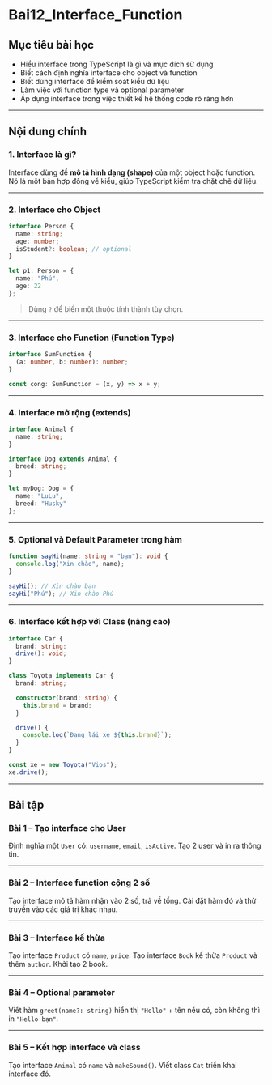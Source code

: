 ﻿# Bai12\_Interface\_Function

## Mục tiêu bài học

* Hiểu interface trong TypeScript là gì và mục đích sử dụng
* Biết cách định nghĩa interface cho object và function
* Biết dùng interface để kiểm soát kiểu dữ liệu
* Làm việc với function type và optional parameter
* Áp dụng interface trong việc thiết kế hệ thống code rõ ràng hơn

---

## Nội dung chính

### 1. Interface là gì?

Interface dùng để **mô tả hình dạng (shape)** của một object hoặc function. Nó là một bản hợp đồng về kiểu, giúp TypeScript kiểm tra chặt chẽ dữ liệu.

---

### 2. Interface cho Object

```ts
interface Person {
  name: string;
  age: number;
  isStudent?: boolean; // optional
}

let p1: Person = {
  name: "Phú",
  age: 22
};
```

> Dùng `?` để biến một thuộc tính thành tùy chọn.

---

### 3. Interface cho Function (Function Type)

```ts
interface SumFunction {
  (a: number, b: number): number;
}

const cong: SumFunction = (x, y) => x + y;
```

---

### 4. Interface mở rộng (extends)

```ts
interface Animal {
  name: string;
}

interface Dog extends Animal {
  breed: string;
}

let myDog: Dog = {
  name: "LuLu",
  breed: "Husky"
};
```

---

### 5. Optional và Default Parameter trong hàm

```ts
function sayHi(name: string = "bạn"): void {
  console.log("Xin chào", name);
}

sayHi(); // Xin chào bạn
sayHi("Phú"); // Xin chào Phú
```

---

### 6. Interface kết hợp với Class (nâng cao)

```ts
interface Car {
  brand: string;
  drive(): void;
}

class Toyota implements Car {
  brand: string;

  constructor(brand: string) {
    this.brand = brand;
  }

  drive() {
    console.log(`Đang lái xe ${this.brand}`);
  }
}

const xe = new Toyota("Vios");
xe.drive();
```

---

## Bài tập

### Bài 1 – Tạo interface cho User

Định nghĩa một `User` có: `username`, `email`, `isActive`. Tạo 2 user và in ra thông tin.

---

### Bài 2 – Interface function cộng 2 số

Tạo interface mô tả hàm nhận vào 2 số, trả về tổng. Cài đặt hàm đó và thử truyền vào các giá trị khác nhau.

---

### Bài 3 – Interface kế thừa

Tạo interface `Product` có `name`, `price`. Tạo interface `Book` kế thừa `Product` và thêm `author`. Khởi tạo 2 book.

---

### Bài 4 – Optional parameter

Viết hàm `greet(name?: string)` hiển thị `"Hello"` + tên nếu có, còn không thì in `"Hello bạn"`.

---

### Bài 5 – Kết hợp interface và class

Tạo interface `Animal` có `name` và `makeSound()`. Viết class `Cat` triển khai interface đó.


